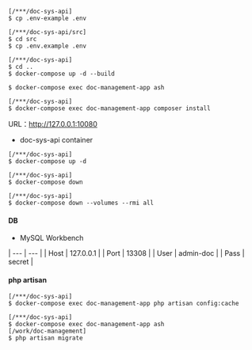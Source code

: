 
```
[/***/doc-sys-api]
$ cp .env-example .env
```

```
[/***/doc-sys-api/src]
$ cd src
$ cp .env.example .env
```

```
[/***/doc-sys-api]
$ cd ..
$ docker-compose up -d --build
```

```
$ docker-compose exec doc-management-app ash
```

```
[/***/doc-sys-api]
$ docker-compose exec doc-management-app composer install
```


URL：http://127.0.0.1:10080


* doc-sys-api container
```
[/***/doc-sys-api]
$ docker-compose up -d
```

```
[/***/doc-sys-api]
$ docker-compose down
```

```
[/***/doc-sys-api]
$ docker-compose down --volumes --rmi all
```

#### DB

* MySQL Workbench

| --- | --- |
| Host | 127.0.0.1 |
| Port | 13308 |
| User | admin-doc |
| Pass | secret |

#### php artisan

```
[/***/doc-sys-api]
$ docker-compose exec doc-management-app php artisan config:cache
```


```
[/***/doc-sys-api]
$ docker-compose exec doc-management-app ash
[/work/doc-management]
$ php artisan migrate
```
